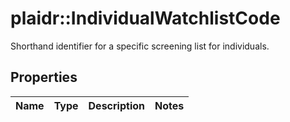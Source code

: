 # plaidr::IndividualWatchlistCode

Shorthand identifier for a specific screening list for individuals.

## Properties
Name | Type | Description | Notes
------------ | ------------- | ------------- | -------------



